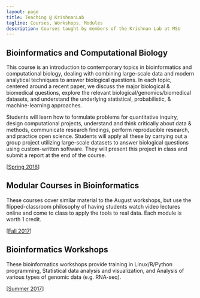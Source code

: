 ```yaml
---
layout: page
title: Teaching @ KrishnanLab
tagline: Courses, Workshops, Modules
description: Courses taught by members of the Krishnan Lab at MSU
---
```


## Bioinformatics and Computational Biology
This course is an introduction to contemporary topics in bioinformatics and computational biology, dealing with combining large-scale data and modern analytical techniques to answer biological questions. In each topic, centered around a recent paper, we discuss the major biological & biomedical questions, explore the relevant biological/genomics/biomedical datasets, and understand the underlying statistical, probabilistic, & machine-learning approaches.

Students will learn how to formulate problems for quantitative inquiry, design computational projects, understand and think critically about data & methods, communicate research findings, perform reproducible research, and practice open science. Students will apply all these by carrying out a group project utilizing large-scale datasets to answer biological questions using custom-written software. They will present this project in class and submit a report at the end of the course.

\[[Spring 2018](https://github.com/krishnanlab/teaching/blob/master/compbio/spring2018.md)\]

## Modular Courses in Bioinformatics
These courses cover similar material to the August workshops, but use the flipped-classroom philosophy of having students watch video lectures online and come to class to apply the tools to real data. Each module is worth 1 credit.

\[[Fall 2017](https://github.com/krishnanlab/teaching/blob/master/bioinfomodules/fall2017.md)\]

## Bioinformatics Workshops
These bioinformatics workshops provide training in Linux/R/Python programming, Statistical data analysis and visualization, and Analysis of various types of genomic data (e.g. RNA-seq).

\[[Summer 2017](https://github.com/krishnanlab/teaching/blob/master/bioinfoworkshops/summer2017.md)\]
